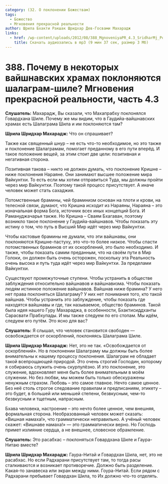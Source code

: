 ```yaml
---
category: (32. О поклонении Божествам)
tags:
  - Божество
  - Мгновения прекрасной реальности
author: Шрила Бхакти Ракшак Шридхар Дев-Госвами Махарадж
links:
  - href: /wp-content/uploads/2012/08/388_MgnoveniyaPR_4.3_SridharMj_Pochemu_v_nekotoryh_vaishnavskih_hramah_poklonyayutsya_shalagram-shile.mp3
    title: Скачать аудиозапись в mp3 (9 мин 37 сек, размер 3 Мб)
---
```


# 388. Почему в некоторых вайшнавских храмах поклоняются шалаграм-шиле? Мгновения прекрасной реальности, часть 4.3

**Слушатель:** Махарадж, Вы сказали, что Махапрабху поклонялся Говардхана Шиле. Почему же мы видим, что в Гаудийа-вайшнавских храмах есть Шалаграма Шила и им поклоняются там?

**Шрила Шридхар Махарадж:** Что он спрашивает?

Также как священный шнур – не есть что-то необходимое, но это также и поклонение Шалаграмам, помогает преданному в его пути вперёд. И такое положение вещей, за этим стоит две цели: позитивная и негативная сторона.

Позитивная такова – никто не должен думать, что поклонение Кришне – ниже поклонения Нараяне. Они занимают высшее положение мира Вайкунтхи. То есть если мы хотим отправиться Туда, мы должны пройти через мир Вайкунтхи. Поэтому такой процесс присутствует. А иначе человек может стать сахаджия.

Потомственные брамины, чей браминизм основан на плоти и крови, на телесной связи, думают, что Кришна исходит из Нараяны, Нараяна – это изначальная форма Бога, источник всех иных концепций Бога. И Рамануджачарья также. Но Кришна – Сваям Бхагаван, поэтому возникло такое поклонение у Гаудийа-вайшнавов. Чтобы показать эту истину о том, что путь в Высший Мир идёт через мир Вайкунтхи.

Чтобы кастовые брамины не думали, что эти вайшнавы, они поклоняются Кришне-пастуху, это что-то более низкое. Чтобы спасти потомственных браминов от их оскорблений, это было необходимо. И также, чтобы показать самим преданным, что на своём пути в Мир Голоки, он должен быть очень осторожен, поскольку эта Реальность очень высока и путь туда идёт через мир Вайкунтхи. За пределами Вайкунтхи.

Существуют промежуточные ступени. Чтобы устранить в обществе заблуждения относительно вайшнавов и вайшнавизма. Чтобы показать людям истинное положение вайшнавов. Вайшнав ниже брамина? У него нет права поклоняться Шалаграму? У них нет понимания того, кто такой вайшнав. Чтобы устранить это заблуждение, чтобы показать где находятся вайшнавы и где, так называемое, общество браминов. Такой была идея нашего Гуру Махараджа, в особенности, Бхактисиддханты Сарасвати Прабхупады. И мы также следуем по его стопам. Мы идём, следуем его путём. Это ясно для вас?

**Слушатель:** Я слышал, что человек становится свободен — освобождается от оскорблений, поклоняясь Шалаграма Шиле.

**Шрила Шридхар Махарадж:** Нет, это не так. «Освобождается от оскорблений». Но в поклонении Шалаграму мы должны быть более внимательны к нашему процессу поклонения. Шалаграм не обладает такой всепрощающей природой. Это очень строгий Господин, которому я собираюсь служить очень скурпулёзно. И это поклонение, это служение, вдохновляет меня быть более внимательным в моём служении. Но без любви, мы можем быть только обескуражены ненужным страхом. Любовь – это самое главное. Нечто самое ценное. Без неё столь строгое следование правилам и предписаниям, этикету – это будет, в большей или меньшей степени, безвкусным, чем-то безвкусным и тщетным, напрасным.

Бхава человека, настроение – это нечто более ценное, чем внешняя, формальная сторона. Необразованный человек может сказать: «Вишная намаха!», что грамматически неправильно. А учёный человек скажет: «Вишнаве намаха!» — это грамматически верно. Но Господь примет излияние сердца, а не внешнее, словесное обрамление.

**Слушатель:** Это расабхас – поклоняться Говардхана Шиле и Гаура-Нитаю вместе?

**Шрила Шридхар Махарадж:** Гаура-Нитай и Говардхан Шила, нет, это не расабхас. Но если Радхарани присутствует там, то тогда расы сталкиваются и возникает противоречие. Должно быть разделение. Какая-то занавеска или экран между ними. Гоура-Нитай. Если рядом с Радхарани пребывает Говардхан Шила, то Их должно что-то отделять.

